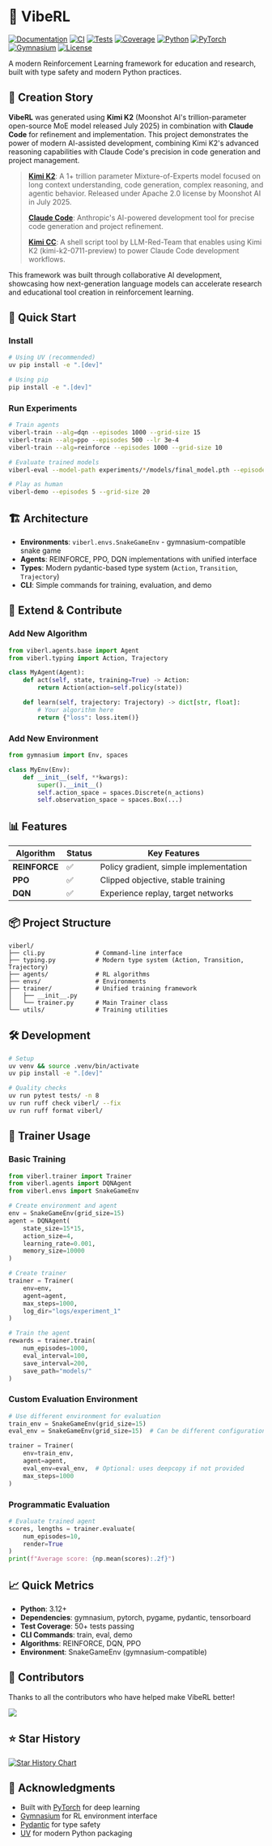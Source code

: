 # 🚀 VibeRL

[![Documentation](https://img.shields.io/badge/docs-0xwelt.github.io%2FVibeRL-blue)](https://0xwelt.github.io/VibeRL/)
[![CI](https://img.shields.io/github/actions/workflow/status/0xWelt/VibeRL/docs.yml?branch=main)](https://github.com/0xWelt/VibeRL/actions)
[![Tests](https://img.shields.io/github/actions/workflow/status/0xWelt/VibeRL/pytest.yml?branch=main)](https://github.com/0xWelt/VibeRL/actions/workflows/pytest.yml)
[![Coverage](https://img.shields.io/codecov/c/github/0xWelt/VibeRL)](https://codecov.io/gh/0xWelt/VibeRL)
[![Python](https://img.shields.io/badge/python-3.12+-3776ab)](https://www.python.org/downloads/)
[![PyTorch](https://img.shields.io/badge/PyTorch-ee4c2c)](https://pytorch.org/)
[![Gymnasium](https://img.shields.io/badge/Gymnasium-008000)](https://gymnasium.farama.org/)
[![License](https://img.shields.io/badge/license-MIT-green)](https://opensource.org/licenses/MIT)

A modern Reinforcement Learning framework for education and research, built with type safety and modern Python practices.

## 🤖 Creation Story

**VibeRL** was generated using **Kimi K2** (Moonshot AI's trillion-parameter open-source MoE model released July 2025) in combination with **Claude Code** for refinement and implementation. This project demonstrates the power of modern AI-assisted development, combining Kimi K2's advanced reasoning capabilities with Claude Code's precision in code generation and project management.

> **[Kimi K2](https://github.com/MoonshotAI/Kimi-K2)**: A 1+ trillion parameter Mixture-of-Experts model focused on long context understanding, code generation, complex reasoning, and agentic behavior. Released under Apache 2.0 license by Moonshot AI in July 2025.
>
> **[Claude Code](https://claude.ai/code)**: Anthropic's AI-powered development tool for precise code generation and project refinement.
>
> **[Kimi CC](https://github.com/LLM-Red-Team/kimi-cc)**: A shell script tool by LLM-Red-Team that enables using Kimi K2 (kimi-k2-0711-preview) to power Claude Code development workflows.

This framework was built through collaborative AI development, showcasing how next-generation language models can accelerate research and educational tool creation in reinforcement learning.

## 🎯 Quick Start

### Install
```bash
# Using UV (recommended)
uv pip install -e ".[dev]"

# Using pip
pip install -e ".[dev]"
```

### Run Experiments
```bash
# Train agents
viberl-train --alg=dqn --episodes 1000 --grid-size 15
viberl-train --alg=ppo --episodes 500 --lr 3e-4
viberl-train --alg=reinforce --episodes 1000 --grid-size 10

# Evaluate trained models
viberl-eval --model-path experiments/*/models/final_model.pth --episodes 10

# Play as human
viberl-demo --episodes 5 --grid-size 20
```

## 🏗️ Architecture

- **Environments**: `viberl.envs.SnakeGameEnv` - gymnasium-compatible snake game
- **Agents**: REINFORCE, PPO, DQN implementations with unified interface
- **Types**: Modern pydantic-based type system (`Action`, `Transition`, `Trajectory`)
- **CLI**: Simple commands for training, evaluation, and demo

## 🔧 Extend & Contribute

### Add New Algorithm
```python
from viberl.agents.base import Agent
from viberl.typing import Action, Trajectory

class MyAgent(Agent):
    def act(self, state, training=True) -> Action:
        return Action(action=self.policy(state))

    def learn(self, trajectory: Trajectory) -> dict[str, float]:
        # Your algorithm here
        return {"loss": loss.item()}
```

### Add New Environment
```python
from gymnasium import Env, spaces

class MyEnv(Env):
    def __init__(self, **kwargs):
        super().__init__()
        self.action_space = spaces.Discrete(n_actions)
        self.observation_space = spaces.Box(...)
```

## 📊 Features

| Algorithm | Status | Key Features |
|-----------|--------|--------------|
| **REINFORCE** | ✅ | Policy gradient, simple implementation |
| **PPO** | ✅ | Clipped objective, stable training |
| **DQN** | ✅ | Experience replay, target networks |

## 📦 Project Structure
```
viberl/
├── cli.py              # Command-line interface
├── typing.py           # Modern type system (Action, Transition, Trajectory)
├── agents/             # RL algorithms
├── envs/               # Environments
├── trainer/            # Unified training framework
│   ├── __init__.py
│   └── trainer.py      # Main Trainer class
└── utils/              # Training utilities
```

## 🛠️ Development
```bash
# Setup
uv venv && source .venv/bin/activate
uv pip install -e ".[dev]"

# Quality checks
uv run pytest tests/ -n 8
uv run ruff check viberl/ --fix
uv run ruff format viberl/
```

## 🎯 Trainer Usage

### Basic Training
```python
from viberl.trainer import Trainer
from viberl.agents import DQNAgent
from viberl.envs import SnakeGameEnv

# Create environment and agent
env = SnakeGameEnv(grid_size=15)
agent = DQNAgent(
    state_size=15*15,
    action_size=4,
    learning_rate=0.001,
    memory_size=10000
)

# Create trainer
trainer = Trainer(
    env=env,
    agent=agent,
    max_steps=1000,
    log_dir="logs/experiment_1"
)

# Train the agent
rewards = trainer.train(
    num_episodes=1000,
    eval_interval=100,
    save_interval=200,
    save_path="models/"
)
```

### Custom Evaluation Environment
```python
# Use different environment for evaluation
train_env = SnakeGameEnv(grid_size=15)
eval_env = SnakeGameEnv(grid_size=15)  # Can be different configuration

trainer = Trainer(
    env=train_env,
    agent=agent,
    eval_env=eval_env,  # Optional: uses deepcopy if not provided
    max_steps=1000
)
```

### Programmatic Evaluation
```python
# Evaluate trained agent
scores, lengths = trainer.evaluate(
    num_episodes=10,
    render=True
)
print(f"Average score: {np.mean(scores):.2f}")
```

## 📈 Quick Metrics
- **Python**: 3.12+
- **Dependencies**: gymnasium, pytorch, pygame, pydantic, tensorboard
- **Test Coverage**: 50+ tests passing
- **CLI Commands**: train, eval, demo
- **Algorithms**: REINFORCE, DQN, PPO
- **Environment**: SnakeGameEnv (gymnasium-compatible)

## 🤝 Contributors

Thanks to all the contributors who have helped make VibeRL better!

<a href="https://github.com/0xWelt/VibeRL/graphs/contributors">
  <img src="https://contrib.rocks/image?repo=0xWelt/VibeRL" />
</a>

## ⭐ Star History

[![Star History Chart](https://api.star-history.com/svg?repos=0xWelt/VibeRL&type=Date)](https://star-history.com/#0xWelt/VibeRL&Date)

## 🙏 Acknowledgments

- Built with [PyTorch](https://pytorch.org/) for deep learning
- [Gymnasium](https://gymnasium.farama.org/) for RL environment interface
- [Pydantic](https://docs.pydantic.dev/) for type safety
- [UV](https://docs.astral.sh/uv/) for modern Python packaging
